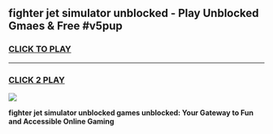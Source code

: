 
## fighter jet simulator unblocked - Play Unblocked Gmaes & Free #v5pup
<h3>
<a href="https://news.freeplayer.one?title=fighter_jet_simulator_unblocked&ref=24F">CLICK TO PLAY</a></h3>
<hr>

<h3>
<a href="https://news.freeplayer.one?title=fighter_jet_simulator_unblocked&ref=24F">CLICK 2 PLAY</a>
  
</h3>

<a href="https://news.freeplayer.one?title=fighter_jet_simulator_unblocked&ref=24F/"><img src="https://clearcache.store/games.png"></a>


**fighter jet simulator unblocked games unblocked: Your Gateway to Fun and Accessible Online Gaming**
